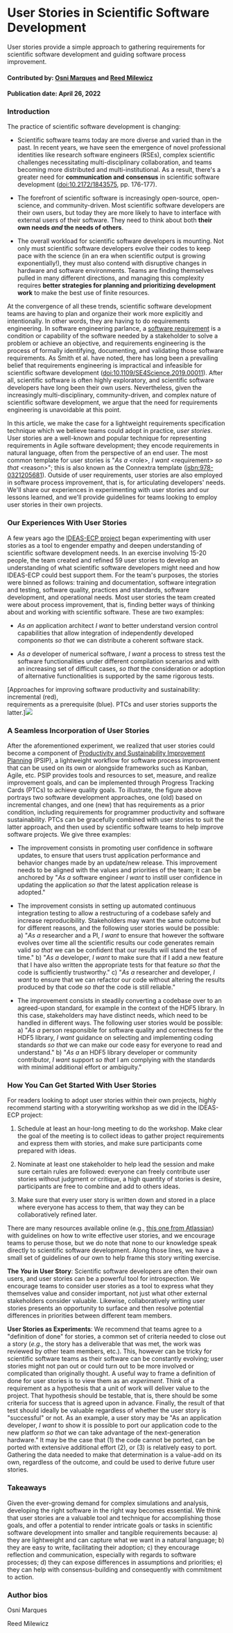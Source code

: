 # User Stories in Scientific Software Development

<!-- deck start -->
User stories provide a simple approach to gathering requirements for scientific software
development and guiding software process improvement. 
<!-- deck end -->

#### Contributed by: [Osni Marques](https://github.com/oamargues) and [Reed Milewicz](https://github.com/rmmilewi)
#### Publication date: April 26, 2022

### Introduction

The practice of scientific software development is changing:

-   Scientific software teams today are more diverse and varied than in
    the past. In recent years, we have seen the emergence of novel
    professional identities like research software engineers (RSEs),
    complex scientific challenges necessitating multi-disciplinary
    collaboration, and teams becoming more distributed and
    multi-institutional. As a result, there's a greater need for
    **communication and consensus** in scientific software
    development ([doi:10.2172/1843575](https://doi.org/10.2172/1843575), pp. 176-177).

-   The forefront of scientific software is increasingly open-source,
    open-science, and community-driven. Most scientific software
    developers are their own users, but today they are more likely to
    have to interface with external users of their software. They need
    to think about both **their own needs *and* the needs of others**.

-   The overall workload for scientific software developers is mounting.
    Not only must scientific software developers evolve their codes to
    keep pace with the science (in an era when scientific output is
    growing exponentially!), they must also contend with disruptive
    changes in hardware and software environments. Teams are finding
    themselves pulled in many different directions, and managing this
    complexity requires **better strategies for planning and
    prioritizing development work** to make the best use of finite
    resources.

At the convergence of all these trends, scientific software development
teams are having to plan and organize their work more explicitly and
intentionally. In other words, they are having to do requirements
engineering. In software engineering parlance, a [software
requirement](https://bssw.io/items/overview-of-requirements-and-requirements-engineering)
is a condition or capability of the software needed by a stakeholder to
solve a problem or achieve an objective, and requirements engineering is
the process of formally identifying, documenting, and validating those
software requirements. As Smith et al. have noted, there has long been a
prevailing belief that requirements engineering is impractical and
infeasible for scientific software development ([doi:10.1109/SE4Science.2019.00011](https://doi.org/10.1109/SE4Science.2019.00011)).
After all, scientific software is often highly exploratory, and
scientific software developers have long been their own users.
Nevertheless, given the increasingly multi-disciplinary,
community-driven, and complex nature of scientific software development,
we argue that the need for requirements engineering is unavoidable at
this point.

In this article, we make the case for a lightweight requirements
specification technique which we believe teams could adopt in practice,
*user stories*. User stories are a well-known and popular technique for
representing requirements in Agile software development; they encode
requirements in natural language, often from the perspective of an end
user. The most common template for user stories is "*As a* \<role\>, *I
want* \<requirement\> *so that* \<reason\>"; this is also known as the
Connextra template ([isbn:978-0321205681](https://isbndb.com/book/9780321205681)). Outside of user requirements, user
stories are also employed in software process improvement, that is, for
articulating developers' needs. We'll share our experiences in
experimenting with user stories and our lessons learned, and we'll
provide guidelines for teams looking to employ user stories in their own
projects.

### Our Experiences With User Stories

A few years ago the [IDEAS-ECP project](https://ideas-productivity.org/ideas-ecp/) 
began experimenting with user stories as a
tool to engender empathy and deepen understanding of scientific software
development needs. In an exercise involving 15-20 people, the team
created and refined 59 user stories to develop an understanding of what
scientific software developers might need and how IDEAS-ECP could best
support them. For the team's purposes, the stories were binned as
follows: training and documentation, software integration and testing,
software quality, practices and standards, software development, and
operational needs. Most user stories the team created were about process
improvement, that is, finding better ways of thinking about and working
with scientific software. These are two examples:

-   *As an* application architect *I want* to better understand version
    control capabilities that allow integration of independently
    developed components *so that* we can distribute a coherent software
    stack.

-   *As a* developer of numerical software, *I want* a process to stress
    test the software functionalities under different compilation
    scenarios and with an increasing set of difficult cases, *so that*
    the consideration or adoption of alternative functionalities is
    supported by the same rigorous tests.

[Approaches for improving software productivity and sustainability: incremental (red),  
requirements as a prerequisite (blue). PTCs and user stories supports the latter.]<img src='../../images/ptc-user-stories-improvement.png' class='page lightbox'/>

### A Seamless Incorporation of User Stories

After the aforementioned experiment, we realized that user stories could
become a component of [Productivity and Sustainability Improvement
Planning](https://bssw.io/psip) (PSIP), a lightweight workflow for software process improvement
that can be used on its own or alongside frameworks such as Kanban,
Agile, etc. PSIP provides tools and resources to set, measure, and
realize improvement goals, and can be implemented through Progress
Tracking Cards (PTCs) to achieve quality goals. To illustrate, the figure above
portrays two software development
approaches, one (old) based on incremental changes, and one (new) that
has requirements as a prior condition, including requirements for
programmer productivity and software sustainability. PTCs can be
gracefully combined with user stories to suit the latter approach, and
then used by scientific software teams to help improve software
projects. We give three examples:

-   The improvement consists in promoting user confidence in software
    updates, to ensure that users trust application performance and
    behavior changes made by an update/new release. This improvement
    needs to be aligned with the values and priorities of the team; it
    can be anchored by "*As a* software engineer *I want* to instill
    user confidence in updating the application *so that* the latest
    application release is adopted."

-   The improvement consists in setting up automated continuous
    integration testing to allow a restructuring of a codebase safely
    and increase reproducibility. Stakeholders may want the same outcome
    but for different reasons, and the following user stories would be
    possible: a) "*As a* researcher and a PI, *I want* to ensure that
    however the software evolves over time all the scientific results
    our code generates remain valid *so that* we can be confident that
    our results will stand the test of time." b) "*As a* developer, *I
    want* to make sure that if I add a new feature that I have also
    written the appropriate tests for that feature *so that* the code is
    sufficiently trustworthy." c) "*As a* researcher and developer, *I
    want* to ensure that we can refactor our code without altering the
    results produced by that code *so that* the code is still reliable."

-   The improvement consists in steadily converting a codebase over to
    an agreed-upon standard, for example in the context of the HDF5
    library. In this case, stakeholders may have distinct needs, which
    need to be handled in different ways. The following user stories
    would be possible: a) "*As a* person responsible for software
    quality and correctness for the HDF5 library, *I want* guidance on
    selecting and implementing coding standards *so that* we can make
    our code easy for everyone to read and understand." b) "*As a* an
    HDF5 library developer or community contributor, *I want* support
    *so that* I am complying with the standards with minimal additional
    effort or ambiguity."

### How You Can Get Started With User Stories

For readers looking to adopt user stories within their own projects,
highly recommend starting with a storywriting workshop as we did in the
IDEAS-ECP project:

1.  Schedule at least an hour-long meeting to do the workshop. Make
    clear the goal of the meeting is to collect ideas to gather project
    requirements and express them with stories, and make sure
    participants come prepared with ideas.

2.  Nominate at least one stakeholder to help lead the session and make
    sure certain rules are followed: everyone can freely contribute user
    stories without judgment or critique, a high quantity of stories is
    desire, participants are free to combine and add to others ideas.

3.  Make sure that every user story is written down and stored in a
    place where everyone has access to them, that way they can be
    collaboratively refined later.

There are many resources available online (e.g., [this one from Atlassian](https://www.atlassian.com/agile/project-management/user-stories)) with
guidelines on how to write effective user stories, and we encourage
teams to peruse those, but we do note that none to our knowledge speak
directly to scientific software development. Along those lines, we have
a small set of guidelines of our own to help frame this story writing
exercise.

**The *You* in User Story**: Scientific software developers are often
their own users, and user stories can be a powerful tool for
introspection. We encourage teams to consider user stories as a tool to
express what they themselves value and consider important, not just what
other external stakeholders consider valuable. Likewise, collaboratively
writing user stories presents an opportunity to surface and then resolve
potential differences in priorities between different team members.

**User Stories as Experiments**: We recommend that teams agree to a
"definition of done" for stories, a common set of criteria needed to
close out a story (*e.g.,* the story has a deliverable that was met, the
work was reviewed by other team members, etc.). This, however can be
tricky for scientific software teams as their software can be constantly
evolving; user stories might not pan out or could turn out to be more
involved or complicated than originally thought. A useful way to frame a
definition of done for user stories is to view them as an *experiment*.
Think of a requirement as a hypothesis that a unit of work will deliver
value to the project. That hypothesis should be testable, that is, there
should be some criteria for success that is agreed upon in advance.
Finally, the result of that test should ideally be valuable regardless
of whether the user story is "successful" or not. As an example, a user
story may be "As an application developer, *I want* to show it is
possible to port our application code to the new platform *so that* we
can take advantage of the next-generation hardware." It may be the case
that (1) the code cannot be ported, can be ported with extensive
additional effort (2), or (3) is relatively easy to port. Gathering the
data needed to make that determination is a value-add on its own,
regardless of the outcome, and could be used to derive future user
stories.

### Takeaways

Given the ever-growing demand for complex simulations and analysis,
developing the right software in the right way becomes essential. We
think that user stories are a valuable tool and technique for
accomplishing those goals, and offer a potential to render intricate
goals or tasks in scientific software development into smaller and
tangible requirements because: a) they are lightweight and can capture
what we want in a natural language; b) they are easy to write,
facilitating their adoption; c) they encourage reflection and
communication, especially with regards to software processes; d) they
can expose differences in assumptions and priorities; e) they can help
with consensus-building and consequently with commitment to action.

### Author bios

Osni Marques

Reed Milewicz

<!---
Publish: yes
Pinned: no
Topics: software process improvement, requirements
--->
